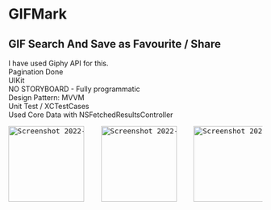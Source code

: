 # GIFMark

## GIF Search And Save as Favourite / Share

I have used Giphy API for this.<br>
Pagination Done<br>
UIKit <br>
NO STORYBOARD - Fully programmatic <br>
Design Pattern: MVVM <br>
Unit Test / XCTestCases <br>
Used Core Data with NSFetchedResultsController
<pre>
<img width="150" alt="Screenshot 2022-06-11 at 2 52 07 AM" src="https://user-images.githubusercontent.com/87637097/180001558-e6144c25-6fc6-4677-81ae-22d1bd20d612.PNG">    <img width="150" alt="Screenshot 2022-06-11 at 2 52 07 AM" src="https://user-images.githubusercontent.com/87637097/180001611-c1daf0aa-345c-46fc-8d01-0ceaba77188e.PNG">    <img width="150" alt="Screenshot 2022-06-11 at 2 52 07 AM" src="https://user-images.githubusercontent.com/87637097/180001629-eb4db224-69ec-4e3c-9daa-02dbd873b9ba.PNG">    <img width="150" alt="Screenshot 2022-06-11 at 2 52 07 AM" src="https://user-images.githubusercontent.com/87637097/180003253-22629c4e-7b00-405a-ac8b-c3fbd68dc4b3.PNG"> 
</pre>

